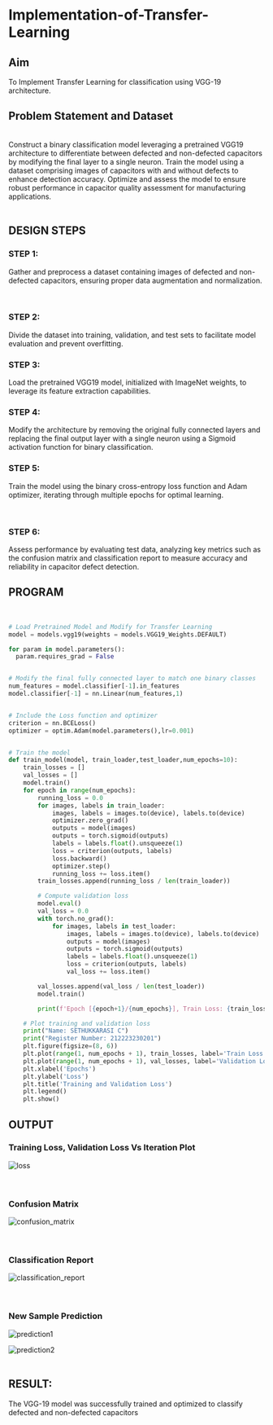 # Implementation-of-Transfer-Learning
## Aim
To Implement Transfer Learning for classification using VGG-19 architecture.
<br>

## Problem Statement and Dataset

<br>
Construct a binary classification model leveraging a pretrained VGG19 architecture to differentiate between defected and non-defected capacitors by modifying the final layer to a single neuron. Train the model using a dataset comprising images of capacitors with and without defects to enhance detection accuracy. Optimize and assess the model to ensure robust performance in capacitor quality assessment for manufacturing applications.
<br>
<br>

## DESIGN STEPS
### STEP 1:
Gather and preprocess a dataset containing images of defected and non-defected capacitors, ensuring proper data augmentation and normalization.

</br>

### STEP 2:
Divide the dataset into training, validation, and test sets to facilitate model evaluation and prevent overfitting.
</br>

### STEP 3:
Load the pretrained VGG19 model, initialized with ImageNet weights, to leverage its feature extraction capabilities.
<br>

### STEP 4:
Modify the architecture by removing the original fully connected layers and replacing the final output layer with a single neuron using a Sigmoid activation function for binary classification.
<br>

### STEP 5:
Train the model using the binary cross-entropy loss function and Adam optimizer, iterating through multiple epochs for optimal learning.

<br>

### STEP 6:
Assess performance by evaluating test data, analyzing key metrics such as the confusion matrix and classification report to measure accuracy and reliability in capacitor defect detection.
<br>

## PROGRAM
<br>

```python
# Load Pretrained Model and Modify for Transfer Learning
model = models.vgg19(weights = models.VGG19_Weights.DEFAULT)

for param in model.parameters():
  param.requires_grad = False


# Modify the final fully connected layer to match one binary classes
num_features = model.classifier[-1].in_features
model.classifier[-1] = nn.Linear(num_features,1)


# Include the Loss function and optimizer
criterion = nn.BCELoss()
optimizer = optim.Adam(model.parameters(),lr=0.001)


# Train the model
def train_model(model, train_loader,test_loader,num_epochs=10):
    train_losses = []
    val_losses = []
    model.train()
    for epoch in range(num_epochs):
        running_loss = 0.0
        for images, labels in train_loader:
            images, labels = images.to(device), labels.to(device)
            optimizer.zero_grad()
            outputs = model(images)
            outputs = torch.sigmoid(outputs)
            labels = labels.float().unsqueeze(1)
            loss = criterion(outputs, labels)
            loss.backward()
            optimizer.step()
            running_loss += loss.item()
        train_losses.append(running_loss / len(train_loader))

        # Compute validation loss
        model.eval()
        val_loss = 0.0
        with torch.no_grad():
            for images, labels in test_loader:
                images, labels = images.to(device), labels.to(device)
                outputs = model(images)
                outputs = torch.sigmoid(outputs)
                labels = labels.float().unsqueeze(1)
                loss = criterion(outputs, labels)
                val_loss += loss.item()

        val_losses.append(val_loss / len(test_loader))
        model.train()

        print(f'Epoch [{epoch+1}/{num_epochs}], Train Loss: {train_losses[-1]:.4f}, Validation Loss: {val_losses[-1]:.4f}')

    # Plot training and validation loss
    print("Name: SETHUKKARASI C")
    print("Register Number: 212223230201")
    plt.figure(figsize=(8, 6))
    plt.plot(range(1, num_epochs + 1), train_losses, label='Train Loss', marker='o')
    plt.plot(range(1, num_epochs + 1), val_losses, label='Validation Loss', marker='s')
    plt.xlabel('Epochs')
    plt.ylabel('Loss')
    plt.title('Training and Validation Loss')
    plt.legend()
    plt.show()

```

## OUTPUT
### Training Loss, Validation Loss Vs Iteration Plot

![loss](/loss_graph.png)
</br>
</br>
</br>

### Confusion Matrix

![confusion_matrix](/con_mat.png)
</br>
</br>
</br>

### Classification Report

![classification_report](/class_repo.png)
</br>
</br>
</br>

### New Sample Prediction

![prediction1](/pred1.png)
<br>

![prediction2](/pred2.png)
</br>
</br>

## RESULT:
The VGG-19 model was successfully trained and optimized to classify defected and non-defected capacitors
</br>
</br>
</br>
